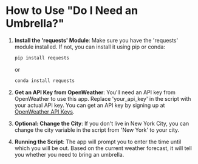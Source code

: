 # How to Use "Do I Need an Umbrella?"

1. **Install the 'requests' Module**:
   Make sure you have the 'requests' module installed. If not, you can install it using pip or conda:

   ```sh
   pip install requests
   ```

   or 

   ```sh
   conda install requests
   ```

2. **Get an API Key from OpenWeather**:
   You'll need an API key from OpenWeather to use this app. Replace 'your_api_key' in the script with your actual API key. You can get an API key by signing up at [OpenWeather API Keys](https://home.openweathermap.org/api_keys).

3. **Optional: Change the City**:
   If you don't live in New York City, you can change the city variable in the script from 'New York' to your city.

4. **Running the Script**:
   The app will prompt you to enter the time until which you will be out. Based on the current weather forecast, it will tell you whether you need to bring an umbrella.

